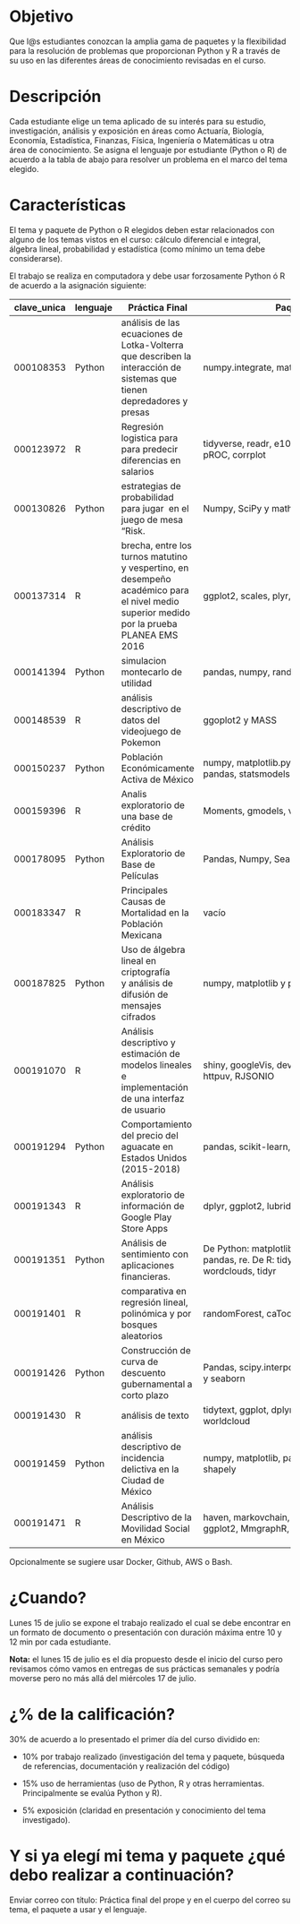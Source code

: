 # Objetivo

Que l@s estudiantes conozcan la amplia gama de paquetes y la flexibilidad para la resolución de problemas que proporcionan Python y R a través de su uso en las diferentes áreas de conocimiento revisadas en el curso.

# Descripción

Cada estudiante elige un tema aplicado de su interés para su estudio, investigación, análisis y exposición en áreas como Actuaría, Biología, Economía, Estadística, Finanzas, Física, Ingeniería o Matemáticas u otra área de conocimiento. Se asigna el lenguaje por estudiante (Python o R) de acuerdo a la tabla de abajo para resolver un problema en el marco del tema elegido.

# Características

El tema y paquete de Python o R elegidos deben estar relacionados con alguno de los temas vistos en el curso: cálculo diferencial e integral, álgebra lineal, probabilidad y estadística (como mínimo un tema debe considerarse).

El trabajo se realiza en computadora y debe usar forzosamente Python ó R de acuerdo a la asignación siguiente:

|clave_unica|lenguaje| Práctica Final|Paquetes|Día|liga|
|-----------|--------|---------------|--------|----|---|
|000108353|Python|análisis de las ecuaciones de Lotka-Volterra que describen la interacción de sistemas que tienen depredadores y presas|numpy.integrate, matplotlib, sympy|lunes|[liga](https://github.com/Pilo1961/Prope_itam_ds/tree/master/Proyecto_Final)|
|000123972|R|Regresión logistica para para predecir diferencias en salarios|tidyverse, readr, e1071, kernlab, ROCR, pROC, corrplot|martes|[liga](https://github.com/123972/Propedeutico_Estadistica_MCD/blob/master/Practica_Final_prediccionEnigh.ipynb)|
|000130826|Python|estrategias de probabilidad para jugar  en el juego de mesa “Risk.| Numpy, SciPy y math|lunes|[liga](https://www.dropbox.com/sh/p7ys93al4aod04y/AABrFFuZO4NoK1gNABSpFcyCa?dl=0)|
|000137314|R| brecha, entre los turnos matutino y vespertino, en desempeño académico para el nivel medio superior medido por la prueba PLANEA EMS 2016|ggplot2, scales, plyr, tidyr|martes|*|
|000141394|Python|simulacion montecarlo de utilidad|pandas, numpy, random|martes|[liga](https://github.com/Yalidt/Practicas_Prope/tree/master/PracticaFinal)|
|000148539|R|análisis descriptivo de datos del videojuego de Pokemon|ggoplot2 y MASS|lunes|[liga](https://www.dropbox.com/sh/qjycvy4ijcbye5k/AAB1Mhxn4mArO-jFIaNc5oTBa?dl=0)|
|000150237|Python|Población Económicamente Activa de México|numpy, matplotlib.pyplot , scipy.interpolate, pandas, statsmodels|martes|[liga](https://www.dropbox.com/sh/dncwphwersxyvqk/AAAQUAcfNrtqqvxdpo45QTqVa?dl=0)|
|000159396|R|Analis exploratorio de una base de crédito|Moments, gmodels, vcd y mixtools|martes|(liga)[https://www.dropbox.com/sh/mh6tr998rsv1sle/AACn4Q7RYYOSqqXUEYXseq1La?dl=0]|
|000178095|Python|Análisis Exploratorio de Base de Películas|Pandas, Numpy, Seaborn, Matplotlib|lunes|[liga](https://github.com/DorelyMS/MCDProyectoFinalPrope)|
|000183347|R|Principales Causas de Mortalidad en la Población Mexicana|vacío|martes|[liga](https://www.dropbox.com/sh/aoy9fxwmnhpl68e/AACqQyt3nFVCk2UV-nwVTIC6a?dl=0)|
|000187825|Python|Uso de álgebra lineal en criptografía y análisis de difusión de mensajes cifrados|numpy, matplotlib y pandas.|martes|[liga](https://github.com/ronmoy007/ITAM_DS_Prope/tree/master/ProyectoFinal)|
|000191070|R|Análisis descriptivo y estimación de modelos lineales e implementación de una interfaz de usuario|shiny, googleVis, devtools, tidyverse, WDI, httpuv, RJSONIO|martes|[liga](https://github.com/C1587S/MS_ITAM-DS/tree/master/Propedeutico/Entregas/Entrega_Final)
|000191294|Python|Comportamiento del precio del aguacate en Estados Unidos (2015-2018)|pandas, scikit-learn, seaborn|lunes|[liga](https://github.com/lauragmz/Practica_Final_Prop_MCD)|
|000191343|R|Análisis exploratorio de información de Google Play Store Apps|dplyr, ggplot2, lubridate, sqldf|lunes|[liga](https://github.com/dvilla88/practica-final-prope)|
|000191351|Python|Análisis de sentimiento con aplicaciones financieras.|De Python: matplotlib, numpy, sqlite3, pandas, re. De R: tidytext, dplyr, wordclouds, tidyr|martes|*|
|000191401|R|comparativa en regresión lineal, polinómica y por bosques aleatorios|randomForest, caTools, stats|martes|[liga](https://www.dropbox.com/sh/rpq7u6oghx825if/AABViE87sGypmyV0INLv_Uk4a?dl=0)
|000191426|Python|Construcción de curva de descuento gubernamental a corto plazo|Pandas, scipy.interpolate, numpy, matplotlib y seaborn|martes|*|
|000191430|R|análisis de texto|tidytext, ggplot, dplyr, gutenbergr, worldcloud|lunes|*|
|000191459|Python|análisis descriptivo de incidencia delictiva en la Ciudad de México|numpy, matplotlib, pandas, geopandas y shapely|lunes|[liga](https://github.com/gemathus/analisis-incidencia-delictiva)|
|000191471|R|Análisis Descriptivo de la Movilidad Social en México|haven, markovchain, diagram, shape, ggplot2, MmgraphR, Gmisc, magrittr|lunes|[liga](https://github.com/dapivei/Practice-MDC/tree/master/Practicas-Semanales/Proyecto%20Final)|

Opcionalmente se sugiere usar Docker, Github, AWS o Bash.

# ¿Cuando?

Lunes 15 de julio se expone el trabajo realizado el cual se debe encontrar en un formato de documento o presentación con duración máxima entre 10 y 12 min por cada estudiante.

**Nota:** el lunes 15 de julio es el día propuesto desde el inicio del curso pero revisamos cómo vamos en entregas de sus prácticas semanales y podría moverse pero no más allá del miércoles 17 de julio.

# ¿% de la calificación?

30% de acuerdo a lo presentado el primer día del curso dividido en:

* 10% por trabajo realizado (investigación del tema y paquete, búsqueda de referencias, documentación y realización del código)

* 15% uso de herramientas (uso de Python, R y otras herramientas. Principalmente se evalúa Python y R).

* 5% exposición (claridad en presentación y conocimiento del tema investigado). 


# Y si ya elegí mi tema y paquete ¿qué debo realizar a continuación?

Enviar correo con título: Práctica final del prope y en el cuerpo del correo su tema, el paquete a usar y el lenguaje.
